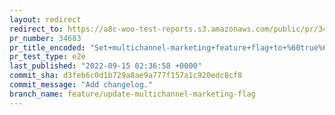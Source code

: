 ```yaml
---
layout: redirect
redirect_to: https://a8c-woo-test-reports.s3.amazonaws.com/public/pr/34683/e2e/index.html
pr_number: 34683
pr_title_encoded: "Set+multichannel-marketing+feature+flag+to+%60true%60+in+%60core.json%60"
pr_test_type: e2e
last_published: "2022-09-15 02:36:58 +0000"
commit_sha: d3feb6c0d1b729a8ae9a777f157a1c920edc8cf8
commit_message: "Add changelog."
branch_name: feature/update-multichannel-marketing-flag
---
```

